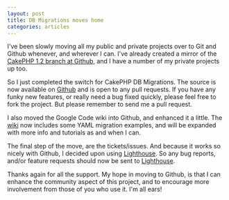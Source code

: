 ```yaml
--- 
layout: post
title: DB Migrations moves home
categories: articles
---
```

I've been slowly moving all my public and private projects over to Git and Github whenever, and wherever I can. I've already created a mirror of the <a href="http://github.com/joelmoss/cakephp">CakePHP 1.2 branch at Github</a>, and I have a number of my private projects up too.

So I just completed the switch for CakePHP DB Migrations. The source is now available on <a href="http://github.com/joelmoss/cakephp-db-migrations/tree">Github</a> and is open to any pull requests. If you have any funky new features, or really need a bug fixed quickly, please feel free to fork the project. But please remember to send me a pull request.

I also moved the Google Code wiki into Github, and enhanced it a little. The <a href="http://github.com/joelmoss/cakephp-db-migrations/wikis">wiki</a> now includes some YAML migration examples, and will be expanded with more info and tutorials as and when I can.

The final step of the move, are the tickets/issues. And because it works so nicely with Github, I decided upon using <a href="http://devws.lighthouseapp.com/projects/19133-cakephp-db-migrations">Lighthouse</a>. So any bug reports, and/or feature requests should now be sent to <a href="http://devws.lighthouseapp.com/projects/19133-cakephp-db-migrations">Lighthouse</a>.

Thanks again for all the support. My hope in moving to Github, is that I can enhance the community aspect of this project, and to encourage more involvement from those of you who use it. I'm all ears!
